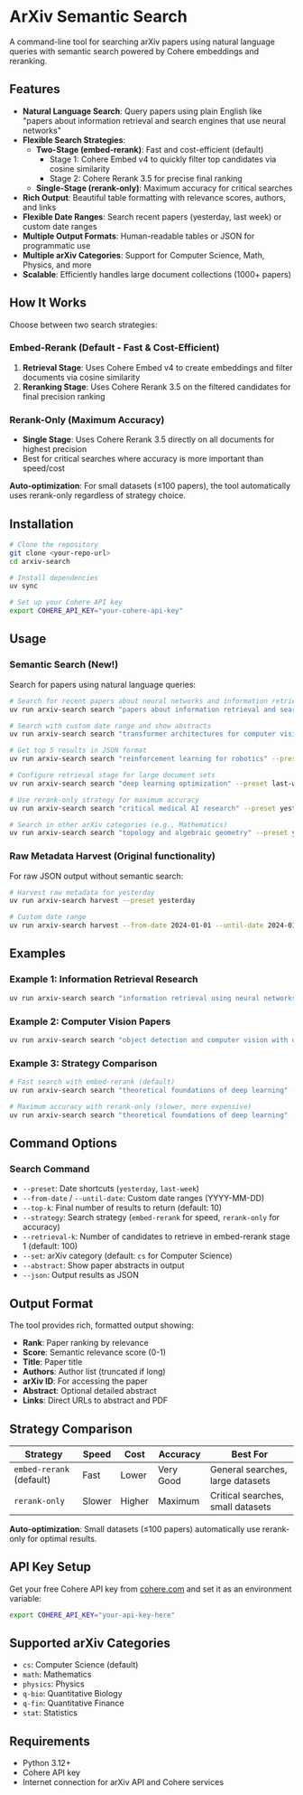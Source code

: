 # ArXiv Semantic Search

A command-line tool for searching arXiv papers using natural language queries with semantic search powered by Cohere embeddings and reranking.

## Features

- **Natural Language Search**: Query papers using plain English like "papers about information retrieval and search engines that use neural networks"
- **Flexible Search Strategies**:
  - **Two-Stage (embed-rerank)**: Fast and cost-efficient (default)
    - Stage 1: Cohere Embed v4 to quickly filter top candidates via cosine similarity
    - Stage 2: Cohere Rerank 3.5 for precise final ranking
  - **Single-Stage (rerank-only)**: Maximum accuracy for critical searches
- **Rich Output**: Beautiful table formatting with relevance scores, authors, and links
- **Flexible Date Ranges**: Search recent papers (yesterday, last week) or custom date ranges
- **Multiple Output Formats**: Human-readable tables or JSON for programmatic use
- **Multiple arXiv Categories**: Support for Computer Science, Math, Physics, and more
- **Scalable**: Efficiently handles large document collections (1000+ papers)

## How It Works

Choose between two search strategies:

### Embed-Rerank (Default - Fast & Cost-Efficient)

1. **Retrieval Stage**: Uses Cohere Embed v4 to create embeddings and filter documents via cosine similarity
2. **Reranking Stage**: Uses Cohere Rerank 3.5 on the filtered candidates for final precision ranking

### Rerank-Only (Maximum Accuracy)

- **Single Stage**: Uses Cohere Rerank 3.5 directly on all documents for highest precision
- Best for critical searches where accuracy is more important than speed/cost

**Auto-optimization**: For small datasets (≤100 papers), the tool automatically uses rerank-only regardless of strategy choice.

## Installation

```bash
# Clone the repository
git clone <your-repo-url>
cd arxiv-search

# Install dependencies
uv sync

# Set up your Cohere API key
export COHERE_API_KEY="your-cohere-api-key"
```

## Usage

### Semantic Search (New!)

Search for papers using natural language queries:

```bash
# Search for recent papers about neural networks and information retrieval
uv run arxiv-search search "papers about information retrieval and search engines that use neural networks" --preset yesterday

# Search with custom date range and show abstracts
uv run arxiv-search search "transformer architectures for computer vision" --from-date 2024-01-01 --until-date 2024-01-07 --abstract

# Get top 5 results in JSON format
uv run arxiv-search search "reinforcement learning for robotics" --preset last-week --top-k 5 --json

# Configure retrieval stage for large document sets
uv run arxiv-search search "deep learning optimization" --preset last-week --retrieval-k 200 --top-k 10

# Use rerank-only strategy for maximum accuracy
uv run arxiv-search search "critical medical AI research" --preset yesterday --strategy rerank-only

# Search in other arXiv categories (e.g., Mathematics)
uv run arxiv-search search "topology and algebraic geometry" --preset yesterday --set math
```

### Raw Metadata Harvest (Original functionality)

For raw JSON output without semantic search:

```bash
# Harvest raw metadata for yesterday
uv run arxiv-search harvest --preset yesterday

# Custom date range
uv run arxiv-search harvest --from-date 2024-01-01 --until-date 2024-01-07
```

## Examples

### Example 1: Information Retrieval Research

```bash
uv run arxiv-search search "information retrieval using neural networks and transformers" --preset last-week --top-k 5 --abstract
```

### Example 2: Computer Vision Papers

```bash
uv run arxiv-search search "object detection and computer vision with deep learning" --from-date 2024-01-01 --until-date 2024-01-31
```

### Example 3: Strategy Comparison

```bash
# Fast search with embed-rerank (default)
uv run arxiv-search search "theoretical foundations of deep learning" --preset last-week --strategy embed-rerank --top-k 10

# Maximum accuracy with rerank-only (slower, more expensive)
uv run arxiv-search search "theoretical foundations of deep learning" --preset last-week --strategy rerank-only --top-k 10
```

## Command Options

### Search Command

- `--preset`: Date shortcuts (`yesterday`, `last-week`)
- `--from-date` / `--until-date`: Custom date ranges (YYYY-MM-DD)
- `--top-k`: Final number of results to return (default: 10)
- `--strategy`: Search strategy (`embed-rerank` for speed, `rerank-only` for accuracy)
- `--retrieval-k`: Number of candidates to retrieve in embed-rerank stage 1 (default: 100)
- `--set`: arXiv category (default: `cs` for Computer Science)
- `--abstract`: Show paper abstracts in output
- `--json`: Output results as JSON

## Output Format

The tool provides rich, formatted output showing:

- **Rank**: Paper ranking by relevance
- **Score**: Semantic relevance score (0-1)
- **Title**: Paper title
- **Authors**: Author list (truncated if long)
- **arXiv ID**: For accessing the paper
- **Abstract**: Optional detailed abstract
- **Links**: Direct URLs to abstract and PDF

## Strategy Comparison

| Strategy                 | Speed  | Cost   | Accuracy  | Best For                          |
| ------------------------ | ------ | ------ | --------- | --------------------------------- |
| `embed-rerank` (default) | Fast   | Lower  | Very Good | General searches, large datasets  |
| `rerank-only`            | Slower | Higher | Maximum   | Critical searches, small datasets |

**Auto-optimization**: Small datasets (≤100 papers) automatically use rerank-only for optimal results.

## API Key Setup

Get your free Cohere API key from [cohere.com](https://cohere.com) and set it as an environment variable:

```bash
export COHERE_API_KEY="your-api-key-here"
```

## Supported arXiv Categories

- `cs`: Computer Science (default)
- `math`: Mathematics
- `physics`: Physics
- `q-bio`: Quantitative Biology
- `q-fin`: Quantitative Finance
- `stat`: Statistics

## Requirements

- Python 3.12+
- Cohere API key
- Internet connection for arXiv API and Cohere services
